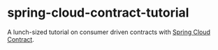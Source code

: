 # spring-cloud-contract-tutorial
A lunch-sized tutorial on consumer driven contracts with [Spring Cloud Contract](https://cloud.spring.io/spring-cloud-contract/).
